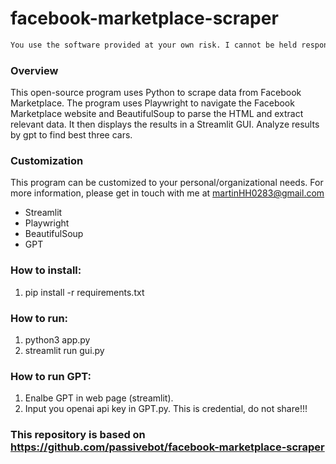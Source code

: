 # facebook-marketplace-scraper


```diff
You use the software provided at your own risk. I cannot be held responsible for any potential consequences, including potential bans from Meta.
```
### Overview
This open-source program uses Python to scrape data from Facebook Marketplace. The program uses Playwright to navigate the Facebook Marketplace website and BeautifulSoup to parse the HTML and extract relevant data. It then displays the results in a Streamlit GUI. Analyze results by gpt to find best three cars.

### Customization
This program can be customized to your personal/organizational needs. For more information, please get in touch with me at martinHH0283@gmail.com
- Streamlit
- Playwright
- BeautifulSoup
- GPT

### How to install:
1. pip install -r requirements.txt

### How to run:
1. python3 app.py
2. streamlit run gui.py

### How to run GPT:
1. Enalbe GPT in web page (streamlit).
2. Input you openai api key in GPT.py. This is credential, do not share!!!

### This repository is based on https://github.com/passivebot/facebook-marketplace-scraper

